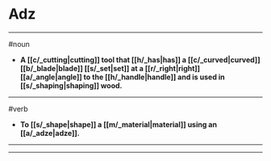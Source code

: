 # Adz
---
#noun
- **A [[c/_cutting|cutting]] tool that [[h/_has|has]] a [[c/_curved|curved]] [[b/_blade|blade]] [[s/_set|set]] at a [[r/_right|right]] [[a/_angle|angle]] to the [[h/_handle|handle]] and is used in [[s/_shaping|shaping]] wood.**
---
#verb
- **To [[s/_shape|shape]] a [[m/_material|material]] using an [[a/_adze|adze]].**
---
---
